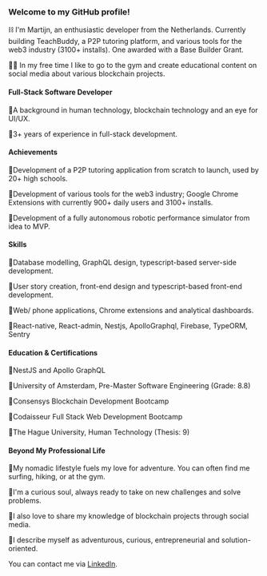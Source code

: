 ### Welcome to my GitHub profile! ###

:chains:  I'm Martijn, an enthusiastic developer from the Netherlands. Currently building TeachBuddy, a P2P tutoring platform, and various tools for the web3 industry (3100+ installs). One awarded with a Base Builder Grant.

:man_student:  In my free time I like to go to the gym and create educational content on social media about various blockchain projects.

#### Full-Stack Software Developer 

🔹A background in human technology, blockchain technology and an eye for UI/UX.

🔹3+ years of experience in full-stack development.

#### Achievements 
🔹Development of a P2P tutoring application from scratch to launch, used by 20+ high schools.

🔹Development of various tools for the web3 industry; Google Chrome Extensions with currently 900+ daily users and 3100+ installs.

🔹Development of a fully autonomous robotic performance simulator from idea to MVP.

#### Skills
🔹Database modelling, GraphQL design, typescript-based server-side development. 

🔹User story creation, front-end design and typescript-based front-end development.

🔹Web/ phone applications, Chrome extensions and analytical dashboards.

🔹React-native, React-admin, Nestjs, ApolloGraphql, Firebase, TypeORM, Sentry


#### Education & Certifications 
🔹NestJS and Apollo GraphQL

🔹University of Amsterdam, Pre-Master Software Engineering (Grade: 8.8)

🔹Consensys Blockchain Development Bootcamp

🔹Codaisseur Full Stack Web Development Bootcamp

🔹The Hague University, Human Technology (Thesis: 9)


#### Beyond My Professional Life
🔹My nomadic lifestyle fuels my love for adventure. You can often find me surfing, hiking, or at the gym. 

🔹I'm a curious soul, always ready to take on new challenges and solve problems. 

🔹I also love to share my knowledge of blockchain projects through social media.

🔹I describe myself as adventurous, curious, entrepreneurial and solution-oriented.



You can contact me via [LinkedIn](https://www.linkedin.com/in/martijnvanven/).



